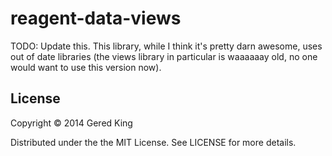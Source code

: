 # reagent-data-views

TODO: Update this. This library, while I think it's pretty darn awesome, uses out of date libraries (the views library in particular is waaaaaay old, no one would want to use this version now).

## License

Copyright © 2014 Gered King

Distributed under the the MIT License. See LICENSE for more details.

